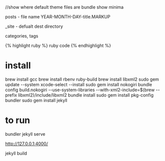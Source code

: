 //show where default theme files are
bundle show minima

posts - file name YEAR-MONTH-DAY-title.MARKUP

_site - defualt dest directory

categories, tags

{% highlight ruby %}
ruby code
{% endhighlight %}



# install
brew install gcc
brew install rbenv ruby-build
brew install libxml2
sudo gem update --system
xcode-select --install
sudo gem install nokogiri
bundle config build.nokogiri --use-system-libraries --with-xml2-include=$(brew --prefix libxml2)/include/libxml2
bundle install
sudo gem install pkg-config bundler
sudo gem install jekyll


# to run
bundler
jekyll serve

 http://127.0.0.1:4000/



 jekyll build